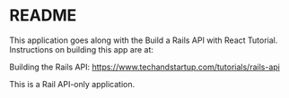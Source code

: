 # README

This application goes along with the Build a Rails API with React Tutorial. Instructions on building this app are at:

Building the Rails API: https://www.techandstartup.com/tutorials/rails-api

This is a Rail API-only application.
